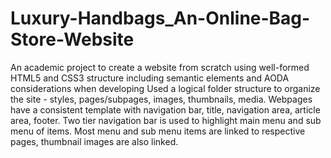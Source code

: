 # Luxury-Handbags_An-Online-Bag-Store-Website
An academic project to create a website from scratch using well-formed HTML5 and CSS3 structure including semantic elements and AODA considerations when developing
Used a logical folder structure to organize the site - styles, pages/subpages, images, thumbnails, media. Webpages have a consistent template with navigation bar, title, navigation area, article area, footer. Two tier navigation bar is used to highlight main menu and sub menu of items. Most menu and sub menu items are linked to respective pages, thumbnail images are also linked. 
